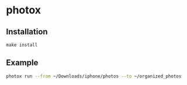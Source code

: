 # photox

## Installation

```
make install
```

## Example

```bash
photox run --from ~/Downloads/iphone/photos --to ~/organized_photos
```
